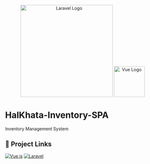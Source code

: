 <p align="center"> <a href="https://laravel.com" target="_blank"><img src="https://raw.githubusercontent.com/laravel/art/master/logo-lockup/5%20SVG/2%20CMYK/1%20Full%20Color/laravel-logolockup-cmyk-red.svg" width="300" alt="Laravel Logo"></a>
<a href="https://vuejs.org/" target="_blank"><img src="https://avatars.githubusercontent.com/u/6128107?s=200&v=4" width="100" alt="Vue Logo"></a></p>

# HalKhata-Inventory-SPA
Inventory Management System

## 🔗 Project Links

[![Vue.js](https://img.shields.io/badge/HalKhata--FrontEnd-%2335495e.svg?style=for-the-badge&logo=vuedotjs&logoColor=%234FC08D)](https://github.com/mokammeltanvir/Halkhata-Frontend)
[![Laravel](https://img.shields.io/badge/HalKhata--BackEnd-%23FF2D20.svg?style=for-the-badge&logo=laravel&logoColor=white)](https://github.com/mokammeltanvir/Halkhata-Backend)
